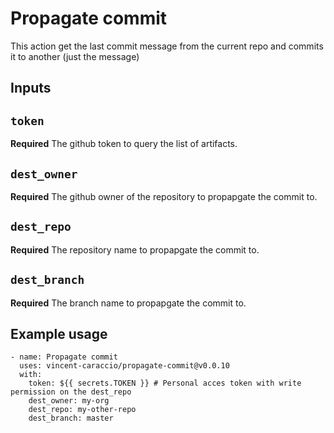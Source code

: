 # Propagate commit

This action get the last commit message from the current repo and commits it to another (just the message)

## Inputs

## `token`

**Required** The github token to query the list of artifacts.

## `dest_owner`

**Required** The github owner of the repository to propapgate the commit to.

## `dest_repo`

**Required** The repository name to propapgate the commit to.

## `dest_branch`

**Required** The branch name to propapgate the commit to.

## Example usage

```
- name: Propagate commit
  uses: vincent-caraccio/propagate-commit@v0.0.10
  with:
    token: ${{ secrets.TOKEN }} # Personal acces token with write permission on the dest_repo
    dest_owner: my-org
    dest_repo: my-other-repo
    dest_branch: master
```
